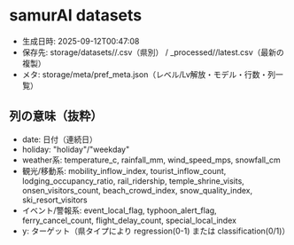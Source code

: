 # samurAI datasets

- 生成日時: 2025-09-12T00:47:08
- 保存先: storage/datasets/<region>/<pref>.csv（県別） / _processed/<pref>/latest.csv（最新の複製）
- メタ: storage/meta/pref_meta.json（レベル/Lv解放・モデル・行数・列一覧）

## 列の意味（抜粋）
- date: 日付（連続日）
- holiday: "holiday"/"weekday"
- weather系: temperature_c, rainfall_mm, wind_speed_mps, snowfall_cm
- 観光/移動系: mobility_inflow_index, tourist_inflow_count, lodging_occupancy_ratio, rail_ridership, temple_shrine_visits, onsen_visitors_count, beach_crowd_index, snow_quality_index, ski_resort_visitors
- イベント/警報系: event_local_flag, typhoon_alert_flag, ferry_cancel_count, flight_delay_count, special_local_index
- y: ターゲット（県タイプにより regression(0-1) または classification(0/1)）
